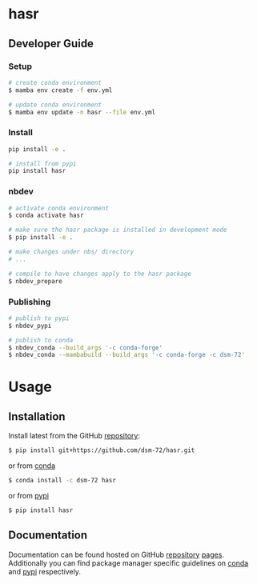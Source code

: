 # hasr

<!-- WARNING: THIS FILE WAS AUTOGENERATED! DO NOT EDIT! -->

## Developer Guide

### Setup

``` sh
# create conda environment
$ mamba env create -f env.yml

# update conda environment
$ mamba env update -n hasr --file env.yml
```

### Install

``` sh
pip install -e .

# install from pypi
pip install hasr
```

### nbdev

``` sh
# activate conda environment
$ conda activate hasr

# make sure the hasr package is installed in development mode
$ pip install -e .

# make changes under nbs/ directory
# ...

# compile to have changes apply to the hasr package
$ nbdev_prepare
```

### Publishing

``` sh
# publish to pypi
$ nbdev_pypi

# publish to conda
$ nbdev_conda --build_args '-c conda-forge'
$ nbdev_conda --mambabuild --build_args '-c conda-forge -c dsm-72'
```

# Usage

## Installation

Install latest from the GitHub
[repository](https://github.com/dsm-72/hasr):

``` sh
$ pip install git+https://github.com/dsm-72/hasr.git
```

or from [conda](https://anaconda.org/dsm-72/hasr)

``` sh
$ conda install -c dsm-72 hasr
```

or from [pypi](https://pypi.org/project/hasr/)

``` sh
$ pip install hasr
```

## Documentation

Documentation can be found hosted on GitHub
[repository](https://github.com/dsm-72/hasr)
[pages](https://dsm-72.github.io/hasr/). Additionally you can find
package manager specific guidelines on
[conda](https://anaconda.org/dsm-72/hasr) and
[pypi](https://pypi.org/project/hasr/) respectively.
